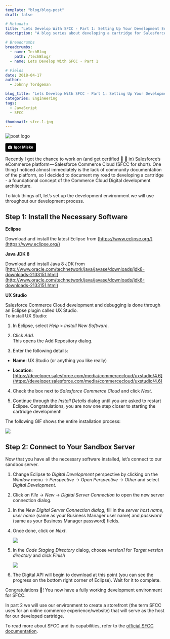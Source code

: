 ```yaml
---
template: "blog/blog-post"
draft: false

# Metadata
title: "Lets Develop With SFCC - Part 1: Setting Up Your Development Environment"
description: "A blog series about developing a cartridge for Salesforce Commerce Cloud"

# Breadcrumbs
breadcrumbs:
  - name: TechBlog
    path: /techBlog/
  - name: Lets Develop With SFCC - Part 1

# Fields
date: 2018-04-17
author:
  - Johnny Tordgeman

blog_title: "Lets Develop With SFCC - Part 1: Setting Up Your Development Environment"
categories: Engineering
tags:
  - JavaScript
  - SFCC

thumbnail: sfcc-1.jpg
---
```


![post logo](/assets/images/blog/sfcc-1.jpg)<br>

<a style="background-color:black;color:white;text-decoration:none;padding:4px 6px;font-family:-apple-system, BlinkMacSystemFont, &quot;San Francisco&quot;, &quot;Helvetica Neue&quot;, Helvetica, Ubuntu, Roboto, Noto, &quot;Segoe UI&quot;, Arial, sans-serif;font-size:12px;font-weight:bold;line-height:1.2;display:inline-block;border-radius:3px;" href="https://unsplash.com/@igormiske?utm_medium=referral&amp;utm_campaign=photographer-credit&amp;utm_content=creditBadge" target="_blank" rel="noopener noreferrer" title="Download free do whatever you want high-resolution photos from Igor Miske"><span style="display:inline-block;padding:2px 3px;"><svg xmlns="http://www.w3.org/2000/svg" style="height:12px;width:auto;position:relative;vertical-align:middle;top:-1px;fill:white;" viewBox="0 0 32 32"><title>unsplash-logo</title><path d="M20.8 18.1c0 2.7-2.2 4.8-4.8 4.8s-4.8-2.1-4.8-4.8c0-2.7 2.2-4.8 4.8-4.8 2.7.1 4.8 2.2 4.8 4.8zm11.2-7.4v14.9c0 2.3-1.9 4.3-4.3 4.3h-23.4c-2.4 0-4.3-1.9-4.3-4.3v-15c0-2.3 1.9-4.3 4.3-4.3h3.7l.8-2.3c.4-1.1 1.7-2 2.9-2h8.6c1.2 0 2.5.9 2.9 2l.8 2.4h3.7c2.4 0 4.3 1.9 4.3 4.3zm-8.6 7.5c0-4.1-3.3-7.5-7.5-7.5-4.1 0-7.5 3.4-7.5 7.5s3.3 7.5 7.5 7.5c4.2-.1 7.5-3.4 7.5-7.5z"></path></svg></span><span style="display:inline-block;padding:2px 3px;">Igor Miske</span></a>

Recently I got the chance to work on (and get certified 🎊 🎉 in) Salesforce’s eCommerce platform — Salesforce Commerce Cloud (SFCC for short). One thing I noticed almost immediately is the lack of community documentation of the platform, so I decided to document my road to developing a cartridge - a foundational concept of the Commerce Cloud Digital development architecture.

To kick things off, let’s set up the development environment we will use throughout our development process.

## Step 1: Install the Necessary Software

**Eclipse**

Download and install the latest Eclipse from [https://www.eclipse.org/](https://www.eclipse.org/)

**Java JDK 8**

Download and install Java 8 JDK from [http://www.oracle.com/technetwork/java/javase/downloads/jdk8-downloads-2133151.html](http://www.oracle.com/technetwork/java/javase/downloads/jdk8-downloads-2133151.html)

**UX Studio**

Salesforce Commerce Cloud development and debugging is done through an Eclipse plugin called UX Studio.<br/>
To install UX Studio:

1. In Eclipse, select _Help_ > _Install New Software_.

2. Click _Add_.<br/>This opens the Add Repository dialog.

3. Enter the following details:

- **Name**: UX Studio (or anything you like really)

- **Location**: [https://developer.salesforce.com/media/commercecloud/uxstudio/4.6](https://developer.salesforce.com/media/commercecloud/uxstudio/4.6)

4. Check the box next to _Salesforce Commerce Cloud_ and click _Next_.

5. Continue through the _Install Details_ dialog until you are asked to restart Eclipse. Congratulations, you are now one step closer to starting the cartridge development!

The following GIF shows the entire installation process:

![](/assets/images/blog/sfcc-install.gif)

## Step 2: Connect to Your Sandbox Server

Now that you have all the necessary software installed, let’s connect to our sandbox server.

1. Change Eclipse to _Digital Development_ perspective by clicking on the _Window_ menu -> _Perspective_ -> _Open Perspective_ -> _Other_ and select _Digital Development_.

2. Click on _File_ -> _New_ -> _Digital Server Connection_ to open the new server connection dialog.

3. In the _New Digital Server Connection dialog_, fill in the _server host name_, _user name_ (same as your Business Manager user name) and _password_ (same as your Business Manager password) fields.

4. Once done, click on _Next_.

   ![](/assets/images/blog/sfcc-install2.png)

5. In the _Code Staging Directory_ dialog, choose _version1_ for _Target version directory_ and click _Finish_

   ![](/assets/images/blog/sfcc-install3.png)

6. The Digital API will begin to download at this point (you can see the progress on the bottom right corner of Eclipse). Wait for it to complete.

Congratulations 🎉! You now have a fully working development environment for SFCC.

In part 2 we will use our environment to create a storefront (the term SFCC uses for an online commerce experience/website) that will serve as the host for our developed cartridge.

To read more about SFCC and its capabilities, refer to the [official SFCC documentation](https://documentation.demandware.com/DOC2/index.jsp).
